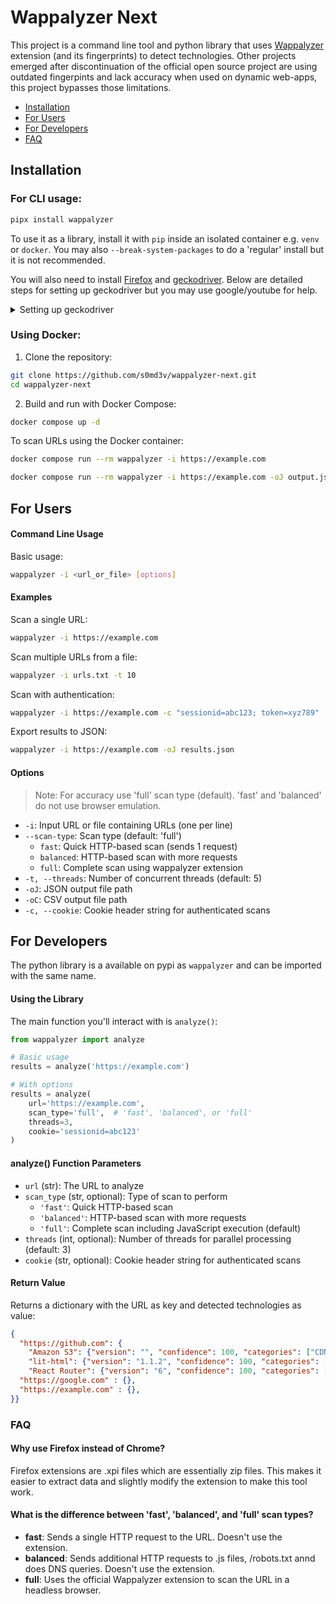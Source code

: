 # Wappalyzer Next

This project is a command line tool and python library that uses [Wappalyzer](https://www.wappalyzer.com/) extension (and its fingerprints) to detect technologies. Other projects emerged after discontinuation of the official open source project are using outdated fingerpints and lack accuracy when used on dynamic web-apps, this project bypasses those limitations.

- [Installation](https://github.com/s0md3v/wappalyzer-next?tab=readme-ov-file#installation)
- [For Users](https://github.com/s0md3v/wappalyzer-next?tab=readme-ov-file#for-users)
- [For Developers](https://github.com/s0md3v/wappalyzer-next?tab=readme-ov-file#for-developers)
- [FAQ](https://github.com/s0md3v/wappalyzer-next?tab=readme-ov-file#faq)

## Installation

### For CLI usage:
```bash
pipx install wappalyzer
```

To use it as a library, install it with `pip` inside an isolated container e.g. `venv` or `docker`. You may also `--break-system-packages` to do a 'regular' install but it is not recommended.

You will also need to install [Firefox](https://www.mozilla.org/en-US/firefox/windows/) and [geckodriver](https://github.com/mozilla/geckodriver/releases).
Below are detailed steps for setting up geckodriver but you may use google/youtube for help.

<details>
<summary>Setting up geckodriver</summary>

### Step 1: Download GeckoDriver
1. Visit the official GeckoDriver releases page on GitHub:  
   [https://github.com/mozilla/geckodriver/releases](https://github.com/mozilla/geckodriver/releases)
2. Download the version compatible with your system:
   - For Windows: `geckodriver-vX.XX.X-win64.zip`
   - For macOS: `geckodriver-vX.XX.X-macos.tar.gz`
   - For Linux: `geckodriver-vX.XX.X-linux64.tar.gz`
3. Extract the downloaded file to a folder of your choice.

### Step 2: Add GeckoDriver to the System Path
To ensure Selenium can locate the GeckoDriver executable:
- **Windows**:
  1. Move the `geckodriver.exe` to a directory (e.g., `C:\WebDrivers\`).
  2. Add this directory to the system's PATH:
     - Open **Environment Variables**.
     - Under **System Variables**, find and select the `Path` variable, then click **Edit**.
     - Click **New** and enter the directory path where `geckodriver.exe` is stored.
     - Click **OK** to save.
- **macOS/Linux**:
  1. Move the `geckodriver` file to `/usr/local/bin/` or another directory in your PATH.
  2. Use the following command in the terminal:
     ```bash
     sudo mv geckodriver /usr/local/bin/
     ```
     Ensure `/usr/local/bin/` is in your PATH.
</details>

### Using Docker:
1. Clone the repository:
```bash
git clone https://github.com/s0md3v/wappalyzer-next.git
cd wappalyzer-next
```

2. Build and run with Docker Compose:
```bash
docker compose up -d
```

To scan URLs using the Docker container:
```bash
docker compose run --rm wappalyzer -i https://example.com

docker compose run --rm wappalyzer -i https://example.com -oJ output.json
```


## For Users
#### Command Line Usage

Basic usage:

```bash
wappalyzer -i <url_or_file> [options]
```

#### Examples

Scan a single URL:
```bash
wappalyzer -i https://example.com
```

Scan multiple URLs from a file:
```bash
wappalyzer -i urls.txt -t 10
```

Scan with authentication:
```bash
wappalyzer -i https://example.com -c "sessionid=abc123; token=xyz789"
```

Export results to JSON:
```bash
wappalyzer -i https://example.com -oJ results.json
```

#### Options

> Note: For accuracy use 'full' scan type (default). 'fast' and 'balanced' do not use browser emulation.

- `-i`: Input URL or file containing URLs (one per line)
- `--scan-type`: Scan type (default: 'full')
  - `fast`: Quick HTTP-based scan (sends 1 request)
  - `balanced`: HTTP-based scan with more requests
  - `full`: Complete scan using wappalyzer extension
- `-t, --threads`: Number of concurrent threads (default: 5)
- `-oJ`: JSON output file path
- `-oC`: CSV output file path
- `-c, --cookie`: Cookie header string for authenticated scans

## For Developers

The python library is a available on pypi as `wappalyzer` and can be imported with the same name.

#### Using the Library

The main function you'll interact with is `analyze()`:

```python
from wappalyzer import analyze

# Basic usage
results = analyze('https://example.com')

# With options
results = analyze(
    url='https://example.com',
    scan_type='full',  # 'fast', 'balanced', or 'full'
    threads=3,
    cookie='sessionid=abc123'
)
```

#### analyze() Function Parameters

- `url` (str): The URL to analyze
- `scan_type` (str, optional): Type of scan to perform
  - `'fast'`: Quick HTTP-based scan
  - `'balanced'`: HTTP-based scan with more requests
  - `'full'`: Complete scan including JavaScript execution (default)
- `threads` (int, optional): Number of threads for parallel processing (default: 3)
- `cookie` (str, optional): Cookie header string for authenticated scans

#### Return Value

Returns a dictionary with the URL as key and detected technologies as value:

```json
{
  "https://github.com": {
    "Amazon S3": {"version": "", "confidence": 100, "categories": ["CDN"], "groups": ["Servers"]},
    "lit-html": {"version": "1.1.2", "confidence": 100, "categories": ["JavaScript libraries"], "groups": ["Web development"]},
    "React Router": {"version": "6", "confidence": 100, "categories": ["JavaScript frameworks"], "groups": ["Web development"]},
  "https://google.com" : {},
  "https://example.com" : {},
}}
```

### FAQ

#### Why use Firefox instead of Chrome?
Firefox extensions are .xpi files which are essentially zip files. This makes it easier to extract data and slightly modify the extension to make this tool work.

#### What is the difference between 'fast', 'balanced', and 'full' scan types?
- **fast**: Sends a single HTTP request to the URL. Doesn't use the extension.
- **balanced**: Sends additional HTTP requests to .js files, /robots.txt annd does DNS queries. Doesn't use the extension.
- **full**: Uses the official Wappalyzer extension to scan the URL in a headless browser.
